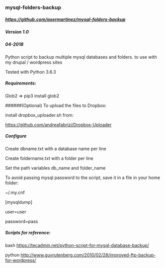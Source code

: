 ### mysql-folders-backup

##### https://github.com/asermartinez/mysql-folders-backup
##### Version 1.0
##### 04-2018

 Python script to backup multiple mysql databases and folders.
 to use with my drupal / wordpress sites

 Tested with Python 3.6.3

##### Requirements: 
 Glob2 => pip3 install glob2

 ######(Optional) To upload the files to Dropbox:
 
 install dropbox_uploader.sh from:

 https://github.com/andreafabrizi/Dropbox-Uploader

##### Configure

 Create dbname.txt with a database name per line

 Create foldername.txt with a folder per line

 Set the path variables db_name and folder_name

 To avoid passing mysql password to the script, save it in a file in your home folder:

 ~/.my.cnf

 [mysqldump]

 user=user

 password=pass

##### Scripts for reference:

 bash 
 https://tecadmin.net/python-script-for-mysql-database-backup/

 python http://www.guyrutenberg.com/2010/02/28/improved-ftp-backup-for-wordpress/
